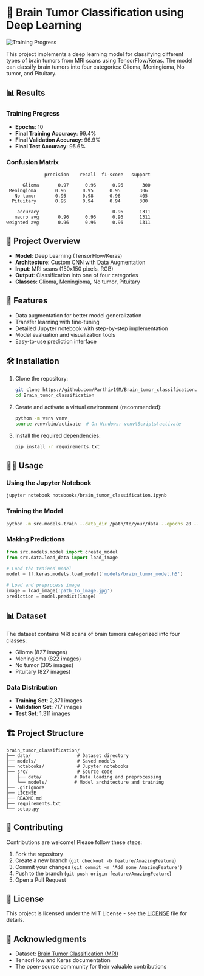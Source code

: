 # 🧠 Brain Tumor Classification using Deep Learning

![Training Progress](https://github.com/Parthiv19M/Brain_tumor_classification/assets/your_username/your_image.png)

This project implements a deep learning model for classifying different types of brain tumors from MRI scans using TensorFlow/Keras. The model can classify brain tumors into four categories: Glioma, Meningioma, No tumor, and Pituitary.

## 📊 Results

### Training Progress
- **Epochs**: 10
- **Final Training Accuracy**: 99.4%
- **Final Validation Accuracy**: 96.9%
- **Final Test Accuracy**: 95.6%

### Confusion Matrix
```
              precision    recall  f1-score   support

      Glioma       0.97      0.96      0.96       300
 Meningioma       0.96      0.95      0.95       306
   No tumor       0.95      0.98      0.96       405
  Pituitary       0.95      0.94      0.94       300

    accuracy                           0.96      1311
   macro avg       0.96      0.96      0.96      1311
weighted avg       0.96      0.96      0.96      1311
```

## 🧠 Project Overview
- **Model**: Deep Learning (TensorFlow/Keras)
- **Architecture**: Custom CNN with Data Augmentation
- **Input**: MRI scans (150x150 pixels, RGB)
- **Output**: Classification into one of four categories
- **Classes**: Glioma, Meningioma, No tumor, Pituitary

## 🚀 Features
- Data augmentation for better model generalization
- Transfer learning with fine-tuning
- Detailed Jupyter notebook with step-by-step implementation
- Model evaluation and visualization tools
- Easy-to-use prediction interface

## 🛠️ Installation

1. Clone the repository:
   ```bash
   git clone https://github.com/Parthiv19M/Brain_tumor_classification.git
   cd Brain_tumor_classification
   ```

2. Create and activate a virtual environment (recommended):
   ```bash
   python -m venv venv
   source venv/bin/activate  # On Windows: venv\Scripts\activate
   ```

3. Install the required dependencies:
   ```bash
   pip install -r requirements.txt
   ```

## 🏃‍♂️ Usage

### Using the Jupyter Notebook
```bash
jupyter notebook notebooks/brain_tumor_classification.ipynb
```

### Training the Model
```bash
python -m src.models.train --data_dir /path/to/your/data --epochs 20 --batch_size 32
```

### Making Predictions
```python
from src.models.model import create_model
from src.data.load_data import load_image

# Load the trained model
model = tf.keras.models.load_model('models/brain_tumor_model.h5')

# Load and preprocess image
image = load_image('path_to_image.jpg')
prediction = model.predict(image)
```

## 📊 Dataset

The dataset contains MRI scans of brain tumors categorized into four classes:
- Glioma (827 images)
- Meningioma (822 images)
- No tumor (395 images)
- Pituitary (827 images)

### Data Distribution
- **Training Set**: 2,871 images
- **Validation Set**: 717 images
- **Test Set**: 1,311 images

## 🏗️ Project Structure
```
brain_tumor_classification/
├── data/                 # Dataset directory
├── models/               # Saved models
├── notebooks/            # Jupyter notebooks
├── src/                  # Source code
│   ├── data/            # Data loading and preprocessing
│   └── models/          # Model architecture and training
├── .gitignore
├── LICENSE
├── README.md
├── requirements.txt
└── setup.py
```

## 🤝 Contributing

Contributions are welcome! Please follow these steps:
1. Fork the repository
2. Create a new branch (`git checkout -b feature/AmazingFeature`)
3. Commit your changes (`git commit -m 'Add some AmazingFeature'`)
4. Push to the branch (`git push origin feature/AmazingFeature`)
5. Open a Pull Request

## 📝 License

This project is licensed under the MIT License - see the [LICENSE](LICENSE) file for details.

## 🙏 Acknowledgments
- Dataset: [Brain Tumor Classification (MRI)](https://www.kaggle.com/sartajbhuvaji/brain-tumor-classification-mri)
- TensorFlow and Keras documentation
- The open-source community for their valuable contributions
